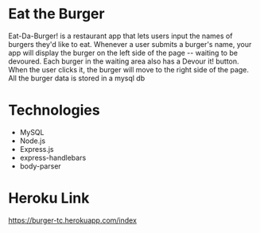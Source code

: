 # Eat the Burger

Eat-Da-Burger! is a restaurant app that lets users input the names of burgers they'd like to eat. Whenever a user submits a burger's name, your app will display the burger on the left side of the page -- waiting to be devoured. Each burger in the waiting area also has a Devour it! button. When the user clicks it, the burger will move to the right side of the page. All the burger data is stored in a mysql db

# Technologies
* MySQL
* Node.js
* Express.js
* express-handlebars
* body-parser

# Heroku Link
https://burger-tc.herokuapp.com/index